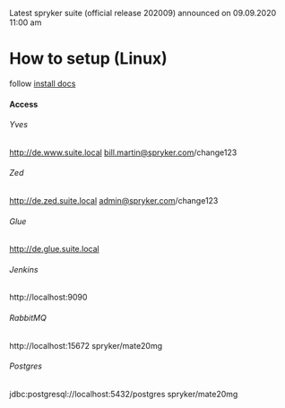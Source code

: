 Latest spryker suite (official release 202009) announced on 09.09.2020 11:00 am 
 
# How to setup (Linux)
follow [install docs](docker/README.md)

#### Access
###### Yves
http://de.www.suite.local
bill.martin@spryker.com/change123

###### Zed
http://de.zed.suite.local
admin@spryker.com/change123

###### Glue
http://de.glue.suite.local

###### Jenkins
http://localhost:9090  

###### RabbitMQ
http://localhost:15672
spryker/mate20mg

###### Postgres
jdbc:postgresql://localhost:5432/postgres
spryker/mate20mg
